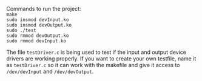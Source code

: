 Commands to run the project: <br>
`make` <br>
`sudo insmod devInput.ko` <br>
`sudo insmod devOutput.ko` <br>
`sudo ./test` <br>
`sudo rmmod devOutput.ko` <br>
`sudo rmmod devInput.ko` <br>

The file `testDriver.c` is being used to test if the input and output device drivers are working properly. If you want to create your own testfile, name it as `testDriver.c` so it can work with the makefile and give it access to `/dev/devInput` and `/dev/devOutput`.
